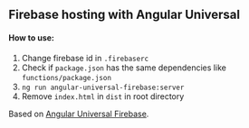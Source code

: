 ## Firebase hosting with Angular Universal 

#### How to use:
1. Change firebase id in `.firebaserc`
2. Check if `package.json` has the same dependencies like `functions/package.json`
2. `ng run angular-universal-firebase:server`
3. Remove `index.html` in `dist` in root directory




Based on [Angular Universal Firebase](https://github.com/aaronte/angular-universal-firebase).

